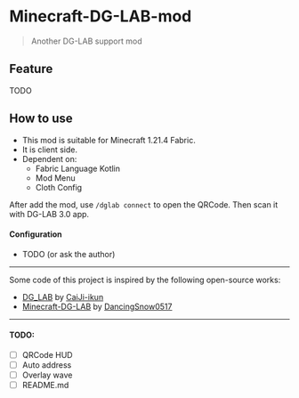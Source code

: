 # Minecraft-DG-LAB-mod

> Another DG-LAB support mod

## Feature

TODO

## How to use

- This mod is suitable for Minecraft 1.21.4 Fabric.
- It is client side.
- Dependent on:
  - Fabric Language Kotlin
  - Mod Menu
  - Cloth Config

After add the mod, use `/dglab connect` to open the QRCode.
Then scan it with DG-LAB 3.0 app.

#### Configuration

- TODO (or ask the author)

---

Some code of this project is inspired by the following open-source works:
- [DG_LAB](https://github.com/CaiJi-ikun/DG_LAB) by [CaiJi-ikun](https://github.com/CaiJi-ikun)
- [Minecraft-DG-LAB](https://github.com/DancingSnow0517/Minecraft-DG-LAB) by [DancingSnow0517](https://github.com/DancingSnow0517)

---

#### TODO:
- [ ] QRCode HUD
- [ ] Auto address
- [ ] Overlay wave
- [ ] README.md
